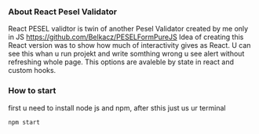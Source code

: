 ### About React Pesel Validator

React PESEL validtor is twin of another Pesel Validator created by me only in JS https://github.com/Belkacz/PESELFormPureJS
Idea of creating this React version was to show how much of interactivity gives as React. U can see this whan u run projekt and write somthing wrong u see alert without refreshing whole page. This options are avaleble by state in react and custom hooks.


### How to start
first u need to install node js and npm, after sthis just us ur terminal 
```
npm start
```
